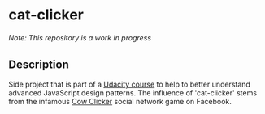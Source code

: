 # cat-clicker
###### Note: This repository is a work in progress

## Description
Side project that is part of a [Udacity course][1] to help to better understand advanced JavaScript design patterns. The influence of 'cat-clicker' stems from the infamous [Cow Clicker][2] social network game on Facebook.

[1]: https://www.udacity.com/course/javascript-design-patterns--ud989
[2]: https://en.wikipedia.org/wiki/Cow_Clicker
